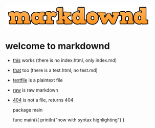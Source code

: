 [![markdown](markdownd.png)](https://github.com/aerth/markdownd)

# welcome to markdownd
 
  * [this](index.html) works (there is no index.html, only index.md)
  * [that](test.html) too (there is a test.html, no test.md)
  * [textfile](text.txt) is a plaintext file
  * [raw](index.md?raw) is raw markdown
  * [404](notafile) is not a file, returns 404


    package main
    
    func main(){
    	println("now with syntax highlighting")
    }
    

 
